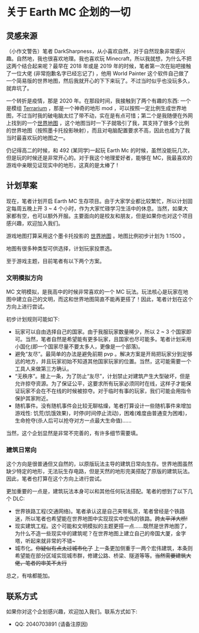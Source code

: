# 关于 Earth MC 企划的一切

## 灵感来源

（小作文警告）笔者 DarkSharpness，从小喜欢自然，对于自然现象非常感兴趣。自然地，我也很喜欢地理。我也喜欢玩 Minecraft，所以我就想，为什么不把这两个结合起来呢？最早在 2018 年或是 2019 年的时候，笔者第一次在贴吧接触了一位大佬 (非常抱歉名字已经忘记了) ，他用 World Painter 这个软件自己做了一个简易版的世界地图，然后我就开心的下下来玩了。不过当时似乎也没玩多久，就弃坑了。

一个转折是疫情，那是 2020 年。在那段时间，我接触到了两个有趣的东西: 一个是模组 [Terrarium](https://www.curseforge.com/minecraft/mc-mods/terrarium) ，那是一个神奇的地形 mod ，可以按照一定比例生成世界地图，不过当时我的破电脑太烂了带不动，实在是有点可惜；第二个是我随便在外网上找到的一个[世界地图](https://earth.motfe.net/) ，这个地图当时一下子就吸引了我，其支持了很多个比例的世界地图（按照墨卡托投影映射），而且对电脑配置要求不高，因此也成为了我当时最喜欢玩的地图之一。

仍记得高二的时候，和 492 (某同学)一起玩 Earth Mc 的时候，虽然没能玩几次，但是玩的时候还是非常开心的。对于我这个地理爱好者，能够在 MC，我最喜欢的游戏中亲眼见证现实中的地形，这真的是太棒了 !

## 计划草案

现在，笔者计划开启 Earth MC 生存项目。由于大家学业都比较繁忙，所以计划固定每周五晚上开 3 ~ 4 个小时，作为大家忙碌学习生活中的休息。当然，如果大家都有空，也可以额外开服。主要面向的是校友和朋友，但是如果你也对这个项目感兴趣，欢迎加入我们。

游戏地图打算采用这个墨卡托投影的 [世界地图](https://earth.motfe.net/) 。地图比例初步计划为 1:1500 。

地图有很多种类型可供选择，计划玩家投票选。

至于游戏主题，目前笔者有以下两个方案。

### 文明模拟方向

MC 文明模拟，是我高中的时候非常喜欢的一个 MC 玩法。玩法核心是玩家在地图中建立自己的文明，而这和世界地图简直不能再更搭了！因此，笔者计划在这个方向上进行尝试。

初步计划规则可能如下:

- 玩家可以自由选择自己的国家。由于我服玩家数量稀少，所以 2 ~ 3 个国家即可。当然，笔者自然是希望能有更多玩家，且国家也尽可能多。笔者计划采用小国化(即一个国家尽量不要太多人，更像是一个部落)。
- 避免“友尽”。最简单的办法是避免前期 pvp 。解决方案是开局把玩家分到足够远的地方，并且玩家初始不知道其他国家玩家的位置。当然，这可能需要一个工具人来做第三方确认。
- “无秩序”。接上一条，为了防止“友尽”，计划禁止对建筑产生大型破坏，但是允许掠夺资源。为了保证公平，这要求所有玩家必须同时在线，这样子才能保证玩家不会在不在线的时候被掠夺。对于临时有事的玩家，我们可能会用指令保护其家附近。
- 随机事件。没有随机事件会比较无聊枯燥，笔者打算设计一些随机事件来增加游戏性: 饥荒(饥饿效果)，时停(时间停止流动)，困难(难度由普通变为困难)，生命抢夺(杀人后可以抢夺对方一点最大生命值)......

当然，这个企划显然是非常不完善的，有许多细节需要填。

### 建筑日常向

这个方向是很普通但又自然的，以原版玩法主导的建筑日常向生存。世界地图虽然缺少特定的地形，无法玩生存电路，但是天然的地形完美搭配了原版的建筑玩法。因此，笔者也打算在这个方向上进行尝试。

更加重要的一点是，建筑玩法本身可以和其他任何玩法搭配。笔者的想到了以下几个 DLC:

- 世界铁路工程(交通网络)。笔者承认这是自己夹带私货，笔者曾经是个铁路迷，所以笔者也希望能在世界地图中实现现实中宏伟的铁路。~~跨太平洋大桥!~~
- 现实建筑工程。这个可能和文明模拟的主题更搭一点......既然是世界地图了，为什么不造一些现实中的建筑呢？在世界地图上建立自己的帝国大厦，金字塔，听起来就非常的不错~
- 城市化。~~你疑似有点太过城市化了~~ 上一条更加侧重于一两个宏伟建筑，本条则希望能在部分区域实现城市群，修建公路、桥梁、隧道等等。~~当然需要建筑大佬，笔者的审美不太行~~

总之，有啥都能加。

## 联系方式

如果你对这个企划感兴趣，欢迎加入我们。联系方式如下:

- QQ: 2040703891 (请备注原因)
